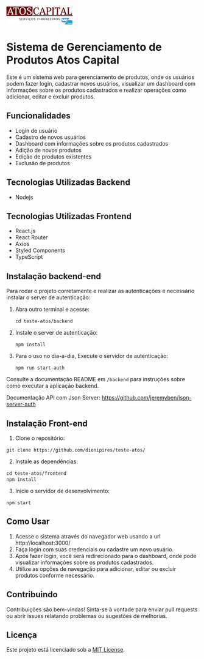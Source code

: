 ![Logo da Empresa](/frontend/public/assets/image/logo.png)


# Sistema de Gerenciamento de Produtos Atos Capital

Este é um sistema web para gerenciamento de produtos, onde os usuários podem fazer login, cadastrar novos usuários, visualizar um dashboard com informações sobre os produtos cadastrados e realizar operações como adicionar, editar e excluir produtos.

## Funcionalidades

- Login de usuário
- Cadastro de novos usuários
- Dashboard com informações sobre os produtos cadastrados
- Adição de novos produtos
- Edição de produtos existentes
- Exclusão de produtos

## Tecnologias Utilizadas Backend
- Nodejs

## Tecnologias Utilizadas Frontend
- React.js
- React Router
- Axios
- Styled Components
- TypeScript

## Instalação backend-end

Para rodar o projeto corretamente e realizar as autenticações é necessário instalar o server de autenticação:
 1. Abra outro terminal e acesse:

    ```
    cd teste-atos/backend
    ```
 2. Instale o server de autenticação:

    ```
    npm install
    ```
 3. Para o uso no dia-a-dia, Execute o servidor de autenticação:

    ```
    npm run start-auth
    ```

 Consulte a documentação README em `/backend` para instruções sobre como executar a aplicação backend.

 Documentação API com Json Server: https://github.com/jeremyben/json-server-auth

## Instalação Front-end

1. Clone o repositório:
```
git clone https://github.com/dionipires/teste-atos/
```

2. Instale as dependências:
```
cd teste-atos/frontend
npm install
```

3. Inicie o servidor de desenvolvimento:
```
npm start
```

## Como Usar

1. Acesse o sistema através do navegador web usando a url http://localhost:3000/
2. Faça login com suas credenciais ou cadastre um novo usuário.
3. Após fazer login, você será redirecionado para o dashboard, onde pode visualizar informações sobre os produtos cadastrados.
4. Utilize as opções de navegação para adicionar, editar ou excluir produtos conforme necessário.

## Contribuindo

Contribuições são bem-vindas! Sinta-se à vontade para enviar pull requests ou abrir issues relatando problemas ou sugestões de melhorias.

## Licença

Este projeto está licenciado sob a [MIT License](https://opensource.org/licenses/MIT).

